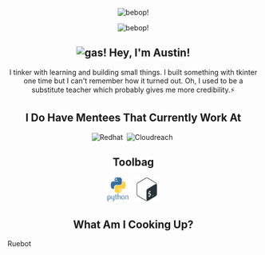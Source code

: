 <p align="center">
  <img title="bebop!" height="200" src="https://media.giphy.com/media/AUyitEgF5C3xR13Ha3/giphy.gif">
</p>
<p align="center">
  <img title="bebop!" width="400" src="https://media.giphy.com/media/T7G2xYFi39sx1s6ZUZ/giphy.gif">
</p>
<h2 align="center">
  <img title="gas!" width="60" src="https://media.giphy.com/media/aCi7hlUqejenhbqNiT/giphy.gif">
  Hey, I'm Austin! 
</h2>
  <p align="center">I tinker with learning and building small things. I built something with tkinter one time but I can't remember how it turned out. Oh, I used to be a substitute teacher which probably gives me more credibility.⚡</p>
<h2 align="center">
  I Do Have Mentees That Currently Work At
</h2>
<div id="mentees" align="center">
  <img src="https://pentagram-production.imgix.net/b15b2c7e-c7a8-428c-8060-749d8293de1d/ps_redhat_01.jpg?crop=edges&fit=crop&h=630&rect=7%2C0%2C2988%2C1871&w=1200" title="Redhat" alt="Redhat" width="200" height="200"/>&nbsp;
  <img src="https://www.underconsideration.com/brandnew/archives/cloudreach_logo_animation_b.gif" title="Cloudreach" alt="Cloudreach" width="200" height="200"/>&nbsp;
<h2 align="center">
  Toolbag
</h2>
<div id="languages" align="center">
  <img src="https://github.com/devicons/devicon/blob/master/icons/python/python-original-wordmark.svg" title="Python" alt="Python" width="50" height="50"/>&nbsp;
  <img src="https://github.com/devicons/devicon/blob/master/icons/bash/bash-original.svg" title="Bash" alt="Bash" width="50" height="50"/>&nbsp;
</div>
<h2 align="center">
  What Am I Cooking Up?
</h2>
<div id="upto" align="left">
<p>Ruebot</p>



